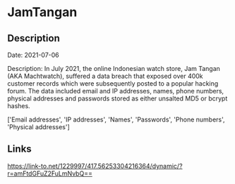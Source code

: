 # JamTangan

## Description

Date: 2021-07-06

Description:
In July 2021, the online Indonesian watch store, Jam Tangan (AKA Machtwatch), suffered a data breach that exposed over 400k customer records which were subsequently posted to a popular hacking forum. The data included email and IP addresses, names, phone numbers, physical addresses and passwords stored as either unsalted MD5 or bcrypt hashes.


['Email addresses', 'IP addresses', 'Names', 'Passwords', 'Phone numbers', 'Physical addresses']

## Links

https://link-to.net/1229997/417.56253304216364/dynamic/?r=amFtdGFuZ2FuLmNvbQ==
